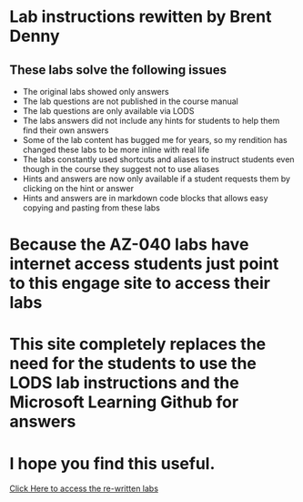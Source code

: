 # Lab instructions rewitten by Brent Denny

## These labs solve the following issues

- The original labs showed only answers 
- The lab questions are not published in the course manual
- The lab questions are only available via LODS 
- The labs answers did not include any hints for students to help them find their own answers
- Some of the lab content has bugged me for years, so my rendition has changed these labs to be more inline with real life
- The labs constantly used shortcuts and aliases to instruct students even though in the course they suggest not to use aliases
- Hints and answers are now only available if a student requests them by clicking on the hint or answer
- Hints and answers are in markdown code blocks that allows easy copying and pasting from these labs 

# Because the AZ-040 labs have internet access students just point to this engage site to access their labs

# This site completely replaces the need for the students to use the LODS lab instructions and the Microsoft Learning Github for answers

# I hope you find this useful.

[Click Here to access the re-written labs](https://github.com/brentd09/AZ040Labs#az-040labs)



